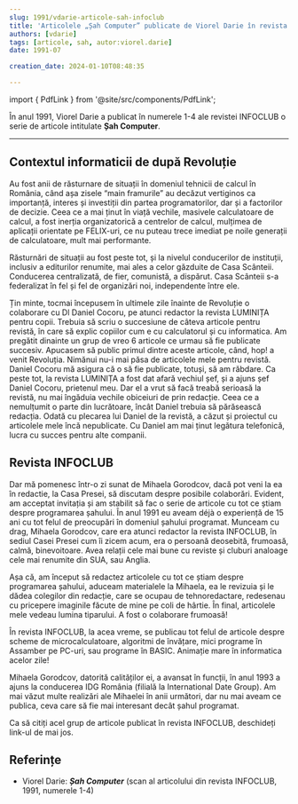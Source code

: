 ```yaml
---
slug: 1991/vdarie-articole-sah-infoclub
title: 'Articolele „Șah Computer” publicate de Viorel Darie în revista INFOCLUB'
authors: [vdarie]
tags: [articole, sah, autor:viorel.darie]
date: 1991-07

creation_date: 2024-01-10T08:48:35

---
```


import { PdfLink } from '@site/src/components/PdfLink';

În anul 1991, Viorel Darie a publicat în numerele 1-4 ale revistei INFOCLUB
o serie de articole intitulate **Șah Computer**.

<!-- truncate -->

---

## Contextul informaticii de după Revoluție

Au fost anii de răsturnare de situații în domeniul tehnicii de calcul în România,  când așa zisele “main framurile” au decăzut vertiginos ca  importanță, interes și investiții din partea programatorilor, dar și a factorilor de decizie. Ceea ce a mai ținut în viață vechile, masivele calculatoare de calcul, a fost inerția organizatorică a centrelor de calcul, mulțimea de aplicații orientate pe FELIX-uri, ce nu puteau trece imediat pe noile generații de calculatoare, mult mai performante.

Răsturnări de situații au fost peste tot, și la nivelul conducerilor de instituții, inclusiv a editurilor renumite, mai ales a celor găzduite de Casa Scânteii. Conducerea centralizată, de fier, comunistă, a dispărut. Casa Scânteii s-a federalizat în fel și fel de organizări noi, independente între ele.

Țin minte, tocmai începusem în ultimele zile înainte de Revoluție o colaborare cu Dl Daniel Cocoru, pe atunci redactor la revista LUMINIȚA pentru copii. Trebuia să scriu o succesiune de câteva articole pentru revistă, în care să explic copiilor cum e cu calculatorul și cu informatica. Am pregătit dinainte un grup de vreo 6 articole ce urmau să fie publicate succesiv. Apucasem să public primul dintre aceste articole, când, hop! a venit Revoluția. Nimănui nu-i mai păsa de articolele mele pentru revistă. Daniel Cocoru mă asigura că o să fie publicate, totuși, să am răbdare. Ca peste tot, la revista LUMINIȚA a fost dat afară vechiul șef, și a ajuns șef Daniel Cocoru, prietenul meu. Dar el a vrut să facă treabă serioasă la revistă, nu mai îngăduia vechile obiceiuri de prin redacție. Ceea ce a nemulțumit o parte din lucrătoare, încât Daniel trebuia să părăsească redacția. Odată cu plecarea lui Daniel de la revistă, a căzut și proiectul cu articolele mele încă nepublicate. Cu Daniel am mai ținut legătura telefonică, lucra cu succes pentru alte companii.

## Revista INFOCLUB

Dar mă pomenesc într-o zi sunat de Mihaela Gorodcov, dacă pot veni la ea în redactie, la Casa Presei, să discutam despre posibile colaborări. Evident, am acceptat invitația și am stabilit să fac o serie de articole cu tot ce știam despre programarea șahului. În anul 1991 eu aveam déjà o experiență de 15 ani cu tot felul de preocupări în domeniul șahului programat. Munceam cu drag, Mihaela Gorodcov, care era atunci redactor la revista INFOCLUB, în sediul Casei Presei cum îi zicem acum, era o persoană deosebită, frumoasă, calmă, binevoitoare. Avea relații cele mai bune cu reviste și cluburi analoage cele mai renumite din SUA, sau Anglia.

Așa că, am început să redactez articolele cu tot ce știam despre programarea șahului, aduceam materialele la Mihaela, ea le revizuia și le dădea  colegilor din redacție, care se ocupau de tehnoredactare, redesenau cu pricepere imaginile făcute de mine pe coli de hârtie. În final, articolele mele vedeau lumina tiparului. A fost o colaborare frumoasă!

În revista INFOCLUB, la acea vreme, se publicau tot felul de articole despre scheme de microcalculatoare, algoritmi de învățare, mici programe în Assamber pe PC-uri, sau programe în BASIC. Animație mare în informatica acelor zile!

Mihaela Gorodcov, datorită calităților ei, a avansat în funcții, în anul 1993 a ajuns la conducerea IDG România (filială la International Date Group). Am mai văzut multe realizări ale Mihaelei în anii următori, dar nu mai aveam ce publica, ceva care să fie mai interesant decât șahul programat.

Ca să citiți acel grup de articole publicat în revista INFOCLUB, deschideți link-ul de mai jos.

## Referințe

- Viorel Darie: _**Șah Computer**_ (scan al articolului din revista INFOCLUB, 1991, numerele 1-4) <PdfLink href="https://github.com/cronica-it/arhiva/releases/download/1991/vdarie-revista-infoclub-91-sah-calculator.pdf"/>

